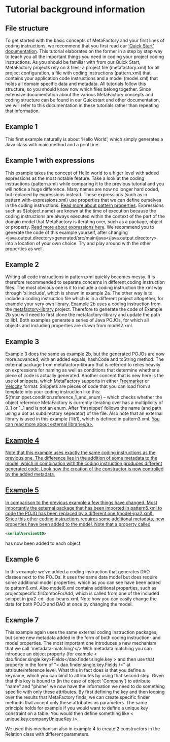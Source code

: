 # Tutorial background information

## File structure

To get started with the basic concepts of MetaFactory and your first lines of coding instructions, we recommend that you first read our <a href="https://www.metafactory.nl/document/quick-start/">‘Quick Start’ documentation</a>. This tutorial elaborates on the former in a step by step way to teach you all the important things you need in coding your project coding instructions.
As you should be familiar with from our Quick Start, MetaFactory projects rely on 3 files; a project file (metafactory.xml) for all project configuration, a file with coding instructions (pattern.xml) that contains your application code instructions and a model (model.xml) that holds all domain specific data and metadata. All tutorials follow this structure, so you should know now which files belong together.
Since extensive documentation about the various MetaFactory concepts and coding structure can be found in our Quickstart and other documentation, we will refer to this documentation in these tutorials rather than repeating that information.

## Example 1

This first example naturally is about ‘Hello World’, which simply generates a Java class with main method and a printLine. 

## Example 1 with expressions

This example takes the concept of Hello world to a higer level with added expressions as the most notable feature. Take a look at the coding instructions (pattern.xml) while comparing it to the previous tutorial and you will notice a huge difference. Many names are now no longer hard coded, but replaced by expressions instead. These expressions (such as in pattern.with-expressions.xml) use properties that we can define ourselves in the coding instructions. <a href="https://www.metafactory.nl/document/xml-metafactorys-pattern-base/code-instruction-properties/">Read more about pattern properties</a>.
Expressions such as ${object.name} are known at the time of execution because the coding instructions are always executed within the context of the part of the domain model that MetaFactory is iterating over, such as a package, object or property. <a href="https://www.metafactory.nl/document/expressions-2/">Read more about expressions here</a>.
We recommend you to generate the code of this example yourself, after changing <java.output.directory>generated/src/main/java</java.output.directory> into a location of your own choice. Try and play around with the other properties as well.

## Example 2

Writing all code instructions in pattern.xml quickly becomes messy. It is therefore recommended to separate concerns in different coding instruction files. The most obvious one is it to include a coding instruction the xml way through ’xi:include’, which is shown in example 2a.
   The other way is to include a coding instruction file which is in a different project altogether, for example your very own library. Example 2b uses a coding instruction from the <a href="https://github.com/MetaFactory/metafactory-library">metafactory-library</a> project. Therefore to generate the code of Example 2b you will need to first clone the metafactory-library and update the path to lib1. 
   Both examples generate a series of Java POJOs, for which all objects and including properties are drawn from model2.xml.

## Example 3

Example 3 does the same as example 2b, but the generated POJOs are now more advanced, with an added equals, hashCode and toString method. The external package from metafactory-library that is referred to relies heavily on expressions for naming as well as conditions that determine whether a piece of code is actually generated. Another concept that is new here is the use of snippets, which MetaFactory supports in either <a href="http://freemarker.org/">Freemarker</a> or <a href="http://velocity.apache.org/">Velocity</a> format.
 Snippets are pieces of code that you can load from a template into your coding instruction like this: ${fmsnippet.condition.reference_1_and_enum} – which checks whether the object reference MetaFactory is currently iterating over has a multiplicity of 0..1 or 1..1 and is not an enum. After ‘fmsnippet’ follows the name (and path using a dot as subdirectory seperator) of the file. Also note that an external library is used in this example (‘lib1), which is defined in pattern3.xml. <a href="https://www.metafactory.nl/document/xml-metafactorys-pattern-base/external-libraries/">You can read more about external libraries/a>.
 
## Example 4

Note that this example uses exactly the same coding instructions as the previous one. The difference lies in the addition of some metadata to the model, which in combination with the coding instruction produces different generated code. Look how the creation of the constructor is now controlled by the added metadata.

## Example 5

In comparison to the previous example a few things have changed. Most importantly the external package that has been imported in pattern5.xml to code the POJO has been replaced by a different one (model-jpa2.xml). Since this other coding instructions requires some additional metadata, new properties have been added to the model. Note that a property called 

```xml
<serialVersionUID>
```

 has now been added to each object.

## Example 6

In this example we’ve added a coding instruction that generates DAO classes next to the POJOs. It uses the same data model but does require some additional model properties, which as you can see have been added to pattern6.xml. Also model6.xml contains additional properties, such as projectspecific.fillComboForAdd, which is called from one of the included snippet in jpa2-cdi-dao-beans.xml. Note how you can easily change the data for both POJO and DAO at once by changing the model.

## Example 7

This example again uses the same external coding instruction packages, but some new metadata added in the form of both coding instruction- and model properties. The most important one introduces a new mechanism that we call 'metadata-matching'</>
 With metadata matching you can introduce an object property (for example < dao.finder.single.key>Fields</dao.finder.single.key > and then use that property in the form of "< dao.finder.single.key.Fields />" at attribute/reference level. 
What this in fact does is that you define a keyname, which you can bind to attributes by using that second step. Given that this key is bound to (in the case of object 'Company') to attribute "name" and "phone" we now have the information we need to do something specific with only these attributes. By first defining the key and then looping over the results that MetaFactory finds, we can create specific finder methods that accept only these attributes as parameters.
The same principle holds for example if you would want to define a unique key constraint on a table. You would then define something like < unique.key.companyUniqueKey />.

We used this mechanism also in example 4 to create 2 constructors in the Relation class with different parameters.




